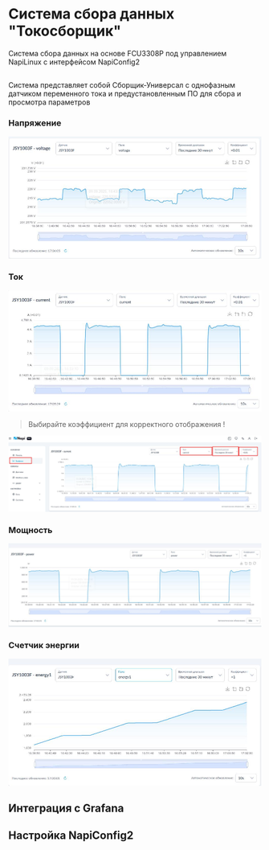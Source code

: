 # Система сбора данных "Токосборщик"

Система сбора данных на основе FCU3308P под управлением NapiLinux с интерфейсом NapiConfig2

##

Система представляет собой Сборщик-Универсал с однофазным  датчиком переменного тока и предустановленным ПО для сбора и просмотра параметров

### Напряжение

![](img/current-sensor-voltage.jpg)

### Ток

![](img/current-sensor-current.jpg)

> Выбирайте коэффициент для корректного отображения !

![](img/current-sensor-graph-current.jpg)

### Мощность

![](img/current-sensor-power.jpg)

### Счетчик энергии

![](img/current-sensor-enegry1.jpg)


## Интеграция с Grafana


## Настройка NapiConfig2

